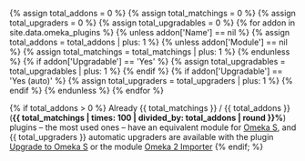 {% assign total_addons = 0 %}
{% assign total_matchings = 0 %}
{% assign total_upgraders = 0 %}
{% assign total_upgradables = 0 %}
{% for addon in site.data.omeka_plugins %}
    {% unless addon['Name'] == nil %}
        {% assign total_addons = total_addons | plus: 1 %}
        {% unless addon['Module'] == nil %}
            {% assign total_matchings = total_matchings | plus: 1 %}
        {% endunless %}
        {% if addon['Upgradable'] == 'Yes' %}
            {% assign total_upgradables = total_upgradables | plus: 1 %}
        {% endif %}
        {% if addon['Upgradable'] == 'Yes (auto)' %}
            {% assign total_upgraders = total_upgraders | plus: 1 %}
        {% endif %}
    {% endunless %}
{% endfor %}

{% if total_addons > 0 %}
Already {{ total_matchings }} / {{ total_addons }} (<strong>{{ total_matchings | times: 100 | divided_by: total_addons | round }}%</strong>) plugins – the most used ones – have an equivalent module for [Omeka S](https://omeka.org/s), and {{ total_upgraders }} automatic upgraders are available with the plugin [Upgrade to Omeka S](https://github.com/Daniel-KM/Omeka-plugin-UpgradeToOmekaS) or the module [Omeka 2 Importer](https://github.com/omeka-s-modules/Omeka2Importer)
{% endif; %}
